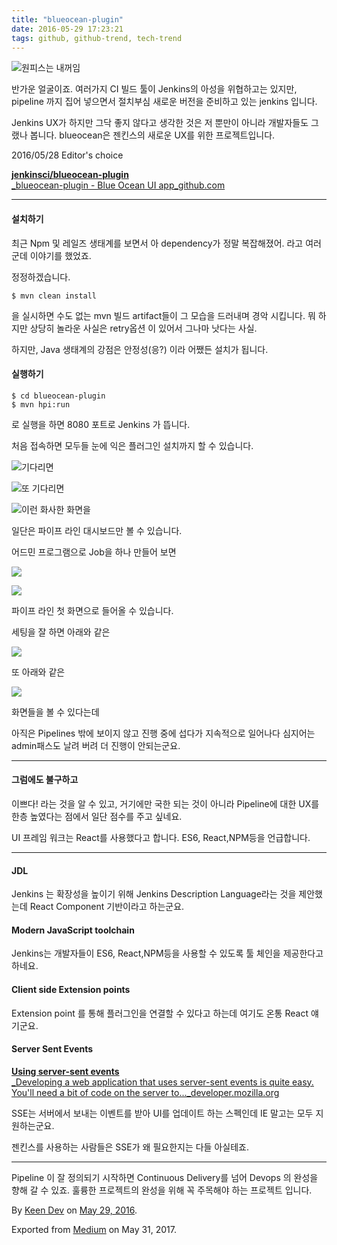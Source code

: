 ```yaml
---
title: "blueocean-plugin"
date: 2016-05-29 17:23:21
tags: github, github-trend, tech-trend 
---
```



![][image0]원피스는 내꺼임

반가운 얼굴이죠. 여러가지 CI 빌드 툴이 Jenkins의 아성을 위협하고는 있지만, pipeline 까지 집어 넣으면서 절치부심 새로운 버전을 준비하고 있는 jenkins 입니다.

Jenkins UX가 하지만 그닥 좋지 않다고 생각한 것은 저 뿐만이 아니라 개발자들도 그랬나 봅니다. blueocean은 젠킨스의 새로운 UX를 위한 프로젝트입니다.

2016/05/28 Editor's choice

[**jenkinsci/blueocean-plugin**  
_blueocean-plugin - Blue Ocean UI app_github.com][anchor0][][anchor1]

---

#### 설치하기

최근 Npm 및 레일즈 생태계를 보면서 아 dependency가 정말 복잡해졌어. 라고 여러군데 이야기를 했었죠.

정정하겠습니다.
    
    $ mvn clean install

을 실시하면 수도 없는 mvn 빌드 artifact들이 그 모습을 드러내며 경악 시킵니다. 뭐 하지만 상당히 놀라운 사실은 retry옵션 이 있어서 그나마 낫다는 사실.

하지만, Java 생태계의 강점은 안정성(응?) 이라 어쨌든 설치가 됩니다.

#### 실행하기
    
    $ cd blueocean-plugin  
    $ mvn hpi:run

로 실행을 하면 8080 포트로 Jenkins 가 뜹니다.

처음 접속하면 모두들 눈에 익은 플러그인 설치까지 할 수 있습니다.

![][image1]기다리면

![][image2]또 기다리면

![][image3]이런 화사한 화면을

일단은 파이프 라인 대시보드만 볼 수 있습니다.

어드민 프로그램으로 Job을 하나 만들어 보면

![][image4]

![][image5]

파이프 라인 첫 화면으로 들어올 수 있습니다.

세팅을 잘 하면 아래와 같은

![][image6]

또 아래와 같은

![][image7]

화면들을 볼 수 있다는데

아직은 Pipelines 밖에 보이지 않고 진행 중에 섭다가 지속적으로 일어나다 심지어는 admin패스도 날려 버려 더 진행이 안되는군요.

---

#### 그럼에도 불구하고

이쁘다! 라는 것을 알 수 있고, 거기에만 국한 되는 것이 아니라 Pipeline에 대한 UX를 한층 높였다는 점에서 일단 점수를 주고 싶네요.

UI 프레임 워크는 React를 사용했다고 합니다. ES6, React,NPM등을 언급합니다.

---

#### JDL

Jenkins 는 확장성을 높이기 위해 Jenkins Description Language라는 것을 제안했는데 React Component 기반이라고 하는군요.

#### Modern JavaScript toolchain

Jenkins는 개발자들이 ES6, React,NPM등을 사용할 수 있도록 툴 체인을 제공한다고 하네요.

#### Client side Extension points

Extension point 를 통해 플러그인을 연결할 수 있다고 하는데 여기도 온통 React 얘기군요.

#### Server Sent Events

[**Using server-sent events**  
_Developing a web application that uses server-sent events is quite easy. You'll need a bit of code on the server to..._developer.mozilla.org][anchor2][][anchor3]

SSE는 서버에서 보내는 이벤트를 받아 UI를 업데이트 하는 스펙인데 IE 말고는 모두 지원하는군요.

젠킨스를 사용하는 사람들은 SSE가 왜 필요한지는 다들 아실테죠.

---

Pipeline 이 잘 정의되기 시작하면 Continuous Delivery를 넘어 Devops 의 완성을 향해 갈 수 있죠. 훌륭한 프로젝트의 완성을 위해 꼭 주목해야 하는 프로젝트 입니다.

By [Keen Dev][anchor4] on [May 29, 2016][anchor5].

Exported from [Medium][anchor6] on May 31, 2017\.


[anchor0]: https://github.com/jenkinsci/blueocean-plugin "https://github.com/jenkinsci/blueocean-plugin"
[anchor1]: https://github.com/jenkinsci/blueocean-plugin
[anchor2]: https://developer.mozilla.org/en-US/docs/Web/API/Server-sent_events/Using_server-sent_events "https://developer.mozilla.org/en-US/docs/Web/API/Server-sent_events/Using_server-sent_events"
[anchor3]: https://developer.mozilla.org/en-US/docs/Web/API/Server-sent_events/Using_server-sent_events
[anchor4]: https://medium.com/@keendev
[anchor5]: https://medium.com/p/4423d3f0cd31
[anchor6]: https://medium.com


[image0]: /images/1*QlzquCP6oJP1XqYLcI011w.png
[image1]: /images/1*c4sAHrcEQb6fOF04AcKT-w.png
[image2]: /images/1*gR0PDhhWDG2Mt59d6mmzYA.png
[image3]: /images/1*dTsvjG_rXfIQXBtViZssMQ.png
[image4]: /images/1*XHeiBr0fu7MuIhTE_1B_bw.png
[image5]: /images/1*IKuKtsAM0VUzdaacJd-E0w.png
[image6]: /images/1*gPROwsUOvM69MzylzlcPNw.png
[image7]: /images/1*yMv5noPz12rzM_9pY8KT7A.pn
